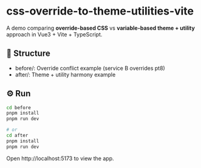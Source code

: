 
# css-override-to-theme-utilities-vite

A demo comparing **override-based CSS** vs **variable-based theme + utility** approach in Vue3 + Vite + TypeScript.

## 🧩 Structure
- before/: Override conflict example (service B overrides pt8)
- after/: Theme + utility harmony example

## ⚙️ Run
```bash
cd before
pnpm install
pnpm run dev

# or
cd after
pnpm install
pnpm run dev
```

Open http://localhost:5173 to view the app.
